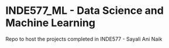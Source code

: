 # INDE577_ML - Data Science and Machine Learning
Repo to host the projects completed in INDE577 - Sayali Ani Naik

